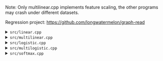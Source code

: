 Note: Only multilinear.cpp implements feature scaling, the other programs may crash under different datasets.

Regression project: https://github.com/longwatermelon/graph-read

<details>
<summary><code>src/linear.cpp</code></summary>
Fits a linear function through a dataset.<br>
<img src=https://user-images.githubusercontent.com/73869536/210283143-b2324de7-6153-4727-9663-9024567d1a69.png>
</details>

<details>
<summary><code>src/multilinear.cpp</code></summary>
Linear regression but with multiple features.<br>
<pre><code>Iteration 100: w = [107.730453, -19.863569, -31.097254, -38.512470], b = 363.145355
Iteration 200: w = [110.466301, -21.219683, -32.654575, -37.988583], b = 363.155975
Iteration 300: w = [110.557259, -21.265566, -32.705429, -37.970764], b = 363.155975
Iteration 400: w = [110.560287, -21.267094, -32.707123, -37.970188], b = 363.155975
Iteration 500: w = [110.560303, -21.267113, -32.707123, -37.970181], b = 363.155975
Price prediction of house with size = 1200, bedrooms = 3, floors = 1, age = 40: $318709.00
</code></pre>
</details>

<details>
<summary><code>src/logistic.cpp</code></summary>
Fits a sigmoid function through a dataset. (Binary classification)<br>
<img src=https://user-images.githubusercontent.com/73869536/210283442-1735aef4-21eb-4952-9fcb-d433c14290dc.png>
</details>

<details>
<summary><code>src/multilogistic.cpp</code></summary>
Binary classification with two features, cutoff is at <code>f_wb(x) = 0.5</code><br>
<img src=https://user-images.githubusercontent.com/73869536/210283509-32fae22e-4195-47c2-b3d6-3aa69e311e79.png>
</details>

<details>
<summary><code>src/softmax.cpp</code></summary>
Multiclass classification with two features.<br>
<img src=https://user-images.githubusercontent.com/73869536/210283610-a8d8087c-f490-4378-a707-d00734a29e91.png>
</details>
